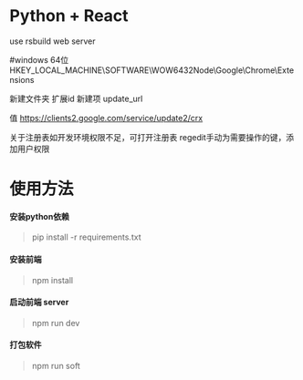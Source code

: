 # Python + React

use rsbuild web server

#windows 64位
HKEY_LOCAL_MACHINE\SOFTWARE\WOW6432Node\Google\Chrome\Extensions

新建文件夹  扩展id
新建项  update_url

值  https://clients2.google.com/service/update2/crx

关于注册表如开发环境权限不足，可打开注册表 regedit手动为需要操作的键，添加用户权限


# 使用方法

#### 安装python依赖

> pip install -r requirements.txt

#### 安装前端
> npm install

#### 启动前端 server
> npm run dev

#### 打包软件
> npm run soft